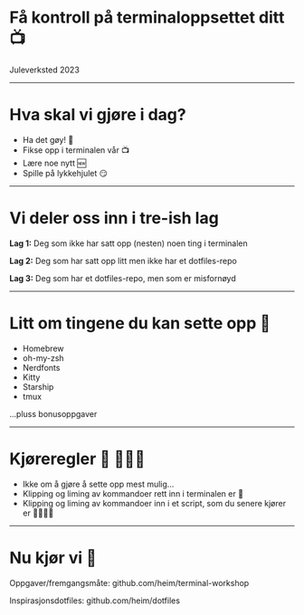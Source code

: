 
# Få kontroll på terminaloppsettet ditt 📺

Juleverksted 2023

---

# Hva skal vi gjøre i dag?

- Ha det gøy! 🤩
- Fikse opp i terminalen vår 📺
- Lære noe nytt 🆕
- Spille på lykkehjulet 😏

---


# Vi deler oss inn i tre-ish lag

**Lag 1:** Deg som ikke har satt opp (nesten) noen ting i terminalen

**Lag 2:** Deg som har satt opp litt men ikke har et dotfiles-repo

**Lag 3:** Deg som har et dotfiles-repo, men som er misfornøyd

---

# Litt om tingene du kan sette opp 💭

- Homebrew
- oh-my-zsh
- Nerdfonts
- Kitty
- Starship
- tmux

...pluss bonusoppgaver


---

# Kjøreregler 🥅 🧑🏻‍⚖️

- Ikke om å gjøre å sette opp mest mulig...
- Klipping og liming av kommandoer rett inn i terminalen er 🚫
- Klipping og liming av kommandoer inn i et script, som du senere kjører er 👏🏻🙌🏻


---

# Nu kjør vi 🎩

Oppgaver/fremgangsmåte: github.com/heim/terminal-workshop

Inspirasjonsdotfiles: github.com/heim/dotfiles

